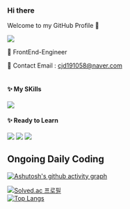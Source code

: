 
### Hi there

Welcome to my GitHub Profile 🌱

 <img src="https://github.com/Emma-Hyejin/Emma-Hyejin/assets/110151638/adf971c5-5f35-412e-be76-d576e5992e0f"/>

🪼 FrontEnd-Engineer 

🪼 Contact 
    Email : cjd191058@naver.com 
<br><br>



#### ✨ My SKills
<img src="https://github.com/Emma-Hyejin/Emma-Hyejin/assets/110151638/7e5881a5-2688-4fc8-b1a9-ebcb8654725e" />


#### ✨ Ready to Learn
<img src="https://img.shields.io/badge/Node.js-339933?style=flat&logo=Node.js&logoColor=white"> <img src="https://img.shields.io/badge/MySQL-4479A1?style=flat&logo=MySQL&logoColor=white"> <img src="https://img.shields.io/badge/Next.js-000000?style=flat&logo=nextdotjs&logoColor=white"> 




## Ongoing Daily Coding
[![Ashutosh's github activity graph](https://github-readme-activity-graph.vercel.app/graph?username=Emma-Hyejin&theme=react-dark)](https://github.com/ashutosh00710/github-readme-activity-graph)



[![Solved.ac
프로필](http://mazassumnida.wtf/api/mini/generate_badge?boj=cjd191058)](https://solved.ac/cjd191058)
<br>
[![Top Langs](https://github-readme-stats.vercel.app/api/top-langs/?username=Emma-Hyejin&layout=compact&theme=panda&langs_count=4)](https://github.com/anuraghazra/github-readme-stats)




